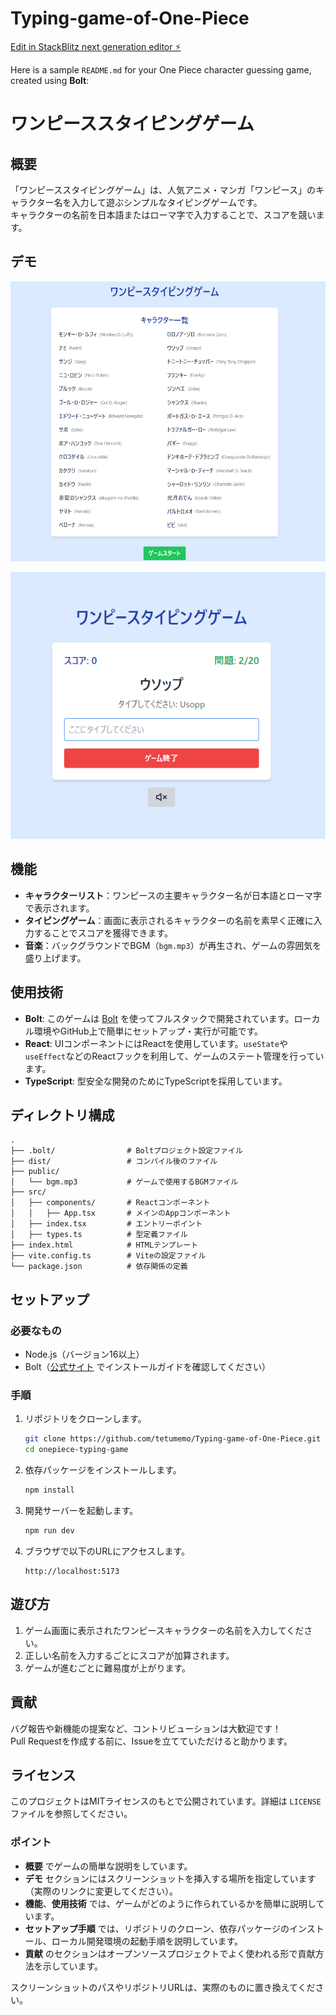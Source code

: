 # Typing-game-of-One-Piece

[Edit in StackBlitz next generation editor ⚡️](https://stackblitz.com/~/github.com/tetumemo/sb1-fux4b4)

Here is a sample `README.md` for your One Piece character guessing game, created using **Bolt**:

# ワンピーススタイピングゲーム

## 概要

「ワンピーススタイピングゲーム」は、人気アニメ・マンガ「ワンピース」のキャラクター名を入力して遊ぶシンプルなタイピングゲームです。  
キャラクターの名前を日本語またはローマ字で入力することで、スコアを競います。

## デモ

![ゲームスクリーンショット](./images/Typing-game-of-One-Piece-1.png)

![ゲームスクリーンショット](./images/Typing-game-of-One-Piece-2.png)

## 機能

- **キャラクターリスト**：ワンピースの主要キャラクター名が日本語とローマ字で表示されます。
- **タイピングゲーム**：画面に表示されるキャラクターの名前を素早く正確に入力することでスコアを獲得できます。
- **音楽**：バックグラウンドでBGM（`bgm.mp3`）が再生され、ゲームの雰囲気を盛り上げます。

## 使用技術

- **Bolt**: このゲームは [Bolt](https://bolt.new/) を使ってフルスタックで開発されています。ローカル環境やGitHub上で簡単にセットアップ・実行が可能です。
- **React**: UIコンポーネントにはReactを使用しています。`useState`や`useEffect`などのReactフックを利用して、ゲームのステート管理を行っています。
- **TypeScript**: 型安全な開発のためにTypeScriptを採用しています。

## ディレクトリ構成

```
.
├── .bolt/                # Boltプロジェクト設定ファイル
├── dist/                 # コンパイル後のファイル
├── public/
│   └── bgm.mp3           # ゲームで使用するBGMファイル
├── src/
│   ├── components/       # Reactコンポーネント
│   │   ├── App.tsx       # メインのAppコンポーネント
│   ├── index.tsx         # エントリーポイント
│   ├── types.ts          # 型定義ファイル
├── index.html            # HTMLテンプレート
├── vite.config.ts        # Viteの設定ファイル
└── package.json          # 依存関係の定義
```

## セットアップ

### 必要なもの

- Node.js（バージョン16以上）
- Bolt（[公式サイト](https://bolt.new/) でインストールガイドを確認してください）

### 手順

1. リポジトリをクローンします。

   ```bash
   git clone https://github.com/tetumemo/Typing-game-of-One-Piece.git
   cd onepiece-typing-game
   ```

2. 依存パッケージをインストールします。

   ```bash
   npm install
   ```

3. 開発サーバーを起動します。

   ```bash
   npm run dev
   ```

4. ブラウザで以下のURLにアクセスします。

   ```
   http://localhost:5173
   ```

## 遊び方

1. ゲーム画面に表示されたワンピースキャラクターの名前を入力してください。
2. 正しい名前を入力するごとにスコアが加算されます。
3. ゲームが進むごとに難易度が上がります。

## 貢献

バグ報告や新機能の提案など、コントリビューションは大歓迎です！  
Pull Requestを作成する前に、Issueを立てていただけると助かります。

## ライセンス

このプロジェクトはMITライセンスのもとで公開されています。詳細は `LICENSE` ファイルを参照してください。

### ポイント

- **概要** でゲームの簡単な説明をしています。
- **デモ** セクションにはスクリーンショットを挿入する場所を指定しています（実際のリンクに変更してください）。
- **機能**、**使用技術** では、ゲームがどのように作られているかを簡単に説明しています。
- **セットアップ手順** では、リポジトリのクローン、依存パッケージのインストール、ローカル開発環境の起動手順を説明しています。
- **貢献** のセクションはオープンソースプロジェクトでよく使われる形で貢献方法を示しています。

スクリーンショットのパスやリポジトリURLは、実際のものに置き換えてください。
